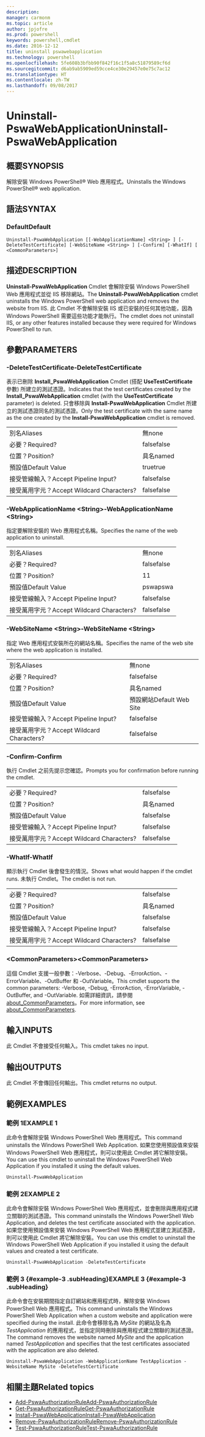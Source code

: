```yaml
---
description: 
manager: carmonm
ms.topic: article
author: jpjofre
ms.prod: powershell
keywords: powershell,cmdlet
ms.date: 2016-12-12
title: uninstall pswawebapplication
ms.technology: powershell
ms.openlocfilehash: 5fe608b3bfbb90f842f16c1f5a8c51879589cf6d
ms.sourcegitcommit: d6ab9ab5909ed59cce4ce30e29457e0e75c7ac12
ms.translationtype: HT
ms.contentlocale: zh-TW
ms.lasthandoff: 09/08/2017
---
```

# <a name="uninstall-pswawebapplication"></a><span data-ttu-id="ad00f-103">Uninstall-PswaWebApplication</span><span class="sxs-lookup"><span data-stu-id="ad00f-103">Uninstall-PswaWebApplication</span></span>

## <a name="synopsis"></a><span data-ttu-id="ad00f-104">概要</span><span class="sxs-lookup"><span data-stu-id="ad00f-104">SYNOPSIS</span></span>

<span data-ttu-id="ad00f-105">解除安裝 Windows PowerShell® Web 應用程式。</span><span class="sxs-lookup"><span data-stu-id="ad00f-105">Uninstalls the Windows PowerShell® web application.</span></span>

## <a name="syntax"></a><span data-ttu-id="ad00f-106">語法</span><span class="sxs-lookup"><span data-stu-id="ad00f-106">SYNTAX</span></span>

### <a name="default"></a><span data-ttu-id="ad00f-107">Default</span><span class="sxs-lookup"><span data-stu-id="ad00f-107">Default</span></span>
```
Uninstall-PswaWebApplication [[-WebApplicationName] <String> ] [-DeleteTestCertificate] [-WebSiteName <String> ] [-Confirm] [-WhatIf] [ <CommonParameters>]
```

## <a name="description"></a><span data-ttu-id="ad00f-108">描述</span><span class="sxs-lookup"><span data-stu-id="ad00f-108">DESCRIPTION</span></span>

<span data-ttu-id="ad00f-109">**Uninstall-PswaWebApplication** Cmdlet 會解除安裝 Windows PowerShell Web 應用程式並從 IIS 移除網站。</span><span class="sxs-lookup"><span data-stu-id="ad00f-109">The **Uninstall-PswaWebApplication** cmdlet uninstalls the Windows PowerShell web application and removes the website from IIS.</span></span> <span data-ttu-id="ad00f-110">此 Cmdlet 不會解除安裝 IIS 或已安裝的任何其他功能，因為 Windows PowerShell 需要這些功能才能執行。</span><span class="sxs-lookup"><span data-stu-id="ad00f-110">The cmdlet does not uninstall IIS, or any other features installed because they were required for Windows PowerShell to run.</span></span>

## <a name="parameters"></a><span data-ttu-id="ad00f-111">參數</span><span class="sxs-lookup"><span data-stu-id="ad00f-111">PARAMETERS</span></span>

### <a name="-deletetestcertificate"></a><span data-ttu-id="ad00f-112">-DeleteTestCertificate</span><span class="sxs-lookup"><span data-stu-id="ad00f-112">-DeleteTestCertificate</span></span>

<span data-ttu-id="ad00f-113">表示已刪除 **Install\_PswaWebApplication** Cmdlet (搭配 **UseTestCertificate** 參數) 所建立的測試憑證。</span><span class="sxs-lookup"><span data-stu-id="ad00f-113">Indicates that the test certificates created by the **Install\_PswaWebApplication** cmdlet (with the **UseTestCertificate** parameter) is deleted.</span></span>
<span data-ttu-id="ad00f-114">只會移除與 **Install-PswaWebApplication** Cmdlet 所建立的測試憑證同名的測試憑證。</span><span class="sxs-lookup"><span data-stu-id="ad00f-114">Only the test certificate with the same name as the one created by the **Install-PswaWebApplication** cmdlet is removed.</span></span>

|||  
|-|-|
| <span data-ttu-id="ad00f-115">別名</span><span class="sxs-lookup"><span data-stu-id="ad00f-115">Aliases</span></span>                              | <span data-ttu-id="ad00f-116">無</span><span class="sxs-lookup"><span data-stu-id="ad00f-116">none</span></span>                                 |
| <span data-ttu-id="ad00f-117">必要？</span><span class="sxs-lookup"><span data-stu-id="ad00f-117">Required?</span></span>                            | <span data-ttu-id="ad00f-118">false</span><span class="sxs-lookup"><span data-stu-id="ad00f-118">false</span></span>                                |
| <span data-ttu-id="ad00f-119">位置？</span><span class="sxs-lookup"><span data-stu-id="ad00f-119">Position?</span></span>                            | <span data-ttu-id="ad00f-120">具名</span><span class="sxs-lookup"><span data-stu-id="ad00f-120">named</span></span>                                |
| <span data-ttu-id="ad00f-121">預設值</span><span class="sxs-lookup"><span data-stu-id="ad00f-121">Default Value</span></span>                        | <span data-ttu-id="ad00f-122">true</span><span class="sxs-lookup"><span data-stu-id="ad00f-122">true</span></span>                                 |
| <span data-ttu-id="ad00f-123">接受管線輸入？</span><span class="sxs-lookup"><span data-stu-id="ad00f-123">Accept Pipeline Input?</span></span>               | <span data-ttu-id="ad00f-124">false</span><span class="sxs-lookup"><span data-stu-id="ad00f-124">false</span></span>                                |
| <span data-ttu-id="ad00f-125">接受萬用字元？</span><span class="sxs-lookup"><span data-stu-id="ad00f-125">Accept Wildcard Characters?</span></span>          | <span data-ttu-id="ad00f-126">false</span><span class="sxs-lookup"><span data-stu-id="ad00f-126">false</span></span>                                |

### <a name="-webapplicationname-ltstringgt"></a><span data-ttu-id="ad00f-127">-WebApplicationName &lt;String&gt;</span><span class="sxs-lookup"><span data-stu-id="ad00f-127">-WebApplicationName &lt;String&gt;</span></span>

<span data-ttu-id="ad00f-128">指定要解除安裝的 Web 應用程式名稱。</span><span class="sxs-lookup"><span data-stu-id="ad00f-128">Specifies the name of the web application to uninstall.</span></span>

|||  
|-|-|
| <span data-ttu-id="ad00f-129">別名</span><span class="sxs-lookup"><span data-stu-id="ad00f-129">Aliases</span></span>                              | <span data-ttu-id="ad00f-130">無</span><span class="sxs-lookup"><span data-stu-id="ad00f-130">none</span></span>                                 |
| <span data-ttu-id="ad00f-131">必要？</span><span class="sxs-lookup"><span data-stu-id="ad00f-131">Required?</span></span>                            | <span data-ttu-id="ad00f-132">false</span><span class="sxs-lookup"><span data-stu-id="ad00f-132">false</span></span>                                |
| <span data-ttu-id="ad00f-133">位置？</span><span class="sxs-lookup"><span data-stu-id="ad00f-133">Position?</span></span>                            | <span data-ttu-id="ad00f-134">1</span><span class="sxs-lookup"><span data-stu-id="ad00f-134">1</span></span>                                    |
| <span data-ttu-id="ad00f-135">預設值</span><span class="sxs-lookup"><span data-stu-id="ad00f-135">Default Value</span></span>                        | <span data-ttu-id="ad00f-136">pswa</span><span class="sxs-lookup"><span data-stu-id="ad00f-136">pswa</span></span>                                 |
| <span data-ttu-id="ad00f-137">接受管線輸入？</span><span class="sxs-lookup"><span data-stu-id="ad00f-137">Accept Pipeline Input?</span></span>               | <span data-ttu-id="ad00f-138">false</span><span class="sxs-lookup"><span data-stu-id="ad00f-138">false</span></span>                                |
| <span data-ttu-id="ad00f-139">接受萬用字元？</span><span class="sxs-lookup"><span data-stu-id="ad00f-139">Accept Wildcard Characters?</span></span>          | <span data-ttu-id="ad00f-140">false</span><span class="sxs-lookup"><span data-stu-id="ad00f-140">false</span></span>                                |

### <a name="-websitename-ltstringgt"></a><span data-ttu-id="ad00f-141">-WebSiteName &lt;String&gt;</span><span class="sxs-lookup"><span data-stu-id="ad00f-141">-WebSiteName &lt;String&gt;</span></span>

<span data-ttu-id="ad00f-142">指定 Web 應用程式安裝所在的網站名稱。</span><span class="sxs-lookup"><span data-stu-id="ad00f-142">Specifies the name of the web site where the web application is installed.</span></span>

|||  
|-|-|
| <span data-ttu-id="ad00f-143">別名</span><span class="sxs-lookup"><span data-stu-id="ad00f-143">Aliases</span></span>                              | <span data-ttu-id="ad00f-144">無</span><span class="sxs-lookup"><span data-stu-id="ad00f-144">none</span></span>                                 |
| <span data-ttu-id="ad00f-145">必要？</span><span class="sxs-lookup"><span data-stu-id="ad00f-145">Required?</span></span>                            | <span data-ttu-id="ad00f-146">false</span><span class="sxs-lookup"><span data-stu-id="ad00f-146">false</span></span>                                |
| <span data-ttu-id="ad00f-147">位置？</span><span class="sxs-lookup"><span data-stu-id="ad00f-147">Position?</span></span>                            | <span data-ttu-id="ad00f-148">具名</span><span class="sxs-lookup"><span data-stu-id="ad00f-148">named</span></span>                                |
| <span data-ttu-id="ad00f-149">預設值</span><span class="sxs-lookup"><span data-stu-id="ad00f-149">Default Value</span></span>                        | <span data-ttu-id="ad00f-150">預設網站</span><span class="sxs-lookup"><span data-stu-id="ad00f-150">Default Web Site</span></span>                     |
| <span data-ttu-id="ad00f-151">接受管線輸入？</span><span class="sxs-lookup"><span data-stu-id="ad00f-151">Accept Pipeline Input?</span></span>               | <span data-ttu-id="ad00f-152">false</span><span class="sxs-lookup"><span data-stu-id="ad00f-152">false</span></span>                                |
| <span data-ttu-id="ad00f-153">接受萬用字元？</span><span class="sxs-lookup"><span data-stu-id="ad00f-153">Accept Wildcard Characters?</span></span>          | <span data-ttu-id="ad00f-154">false</span><span class="sxs-lookup"><span data-stu-id="ad00f-154">false</span></span>                                |

### <a name="-confirm"></a><span data-ttu-id="ad00f-155">-Confirm</span><span class="sxs-lookup"><span data-stu-id="ad00f-155">-Confirm</span></span>

<span data-ttu-id="ad00f-156">執行 Cmdlet 之前先提示您確認。</span><span class="sxs-lookup"><span data-stu-id="ad00f-156">Prompts you for confirmation before running the cmdlet.</span></span>

|||  
|-|-|
| <span data-ttu-id="ad00f-157">必要？</span><span class="sxs-lookup"><span data-stu-id="ad00f-157">Required?</span></span>                            | <span data-ttu-id="ad00f-158">false</span><span class="sxs-lookup"><span data-stu-id="ad00f-158">false</span></span>                                |
| <span data-ttu-id="ad00f-159">位置？</span><span class="sxs-lookup"><span data-stu-id="ad00f-159">Position?</span></span>                            | <span data-ttu-id="ad00f-160">具名</span><span class="sxs-lookup"><span data-stu-id="ad00f-160">named</span></span>                                |
| <span data-ttu-id="ad00f-161">預設值</span><span class="sxs-lookup"><span data-stu-id="ad00f-161">Default Value</span></span>                        | <span data-ttu-id="ad00f-162">false</span><span class="sxs-lookup"><span data-stu-id="ad00f-162">false</span></span>                                |
| <span data-ttu-id="ad00f-163">接受管線輸入？</span><span class="sxs-lookup"><span data-stu-id="ad00f-163">Accept Pipeline Input?</span></span>               | <span data-ttu-id="ad00f-164">false</span><span class="sxs-lookup"><span data-stu-id="ad00f-164">false</span></span>                                |
| <span data-ttu-id="ad00f-165">接受萬用字元？</span><span class="sxs-lookup"><span data-stu-id="ad00f-165">Accept Wildcard Characters?</span></span>          | <span data-ttu-id="ad00f-166">false</span><span class="sxs-lookup"><span data-stu-id="ad00f-166">false</span></span>                                |

### <a name="-whatif"></a><span data-ttu-id="ad00f-167">-WhatIf</span><span class="sxs-lookup"><span data-stu-id="ad00f-167">-WhatIf</span></span>

<span data-ttu-id="ad00f-168">顯示執行 Cmdlet 後會發生的情況。</span><span class="sxs-lookup"><span data-stu-id="ad00f-168">Shows what would happen if the cmdlet runs.</span></span>
<span data-ttu-id="ad00f-169">未執行 Cmdlet。</span><span class="sxs-lookup"><span data-stu-id="ad00f-169">The cmdlet is not run.</span></span>

|||  
|-|-|
| <span data-ttu-id="ad00f-170">必要？</span><span class="sxs-lookup"><span data-stu-id="ad00f-170">Required?</span></span>                            | <span data-ttu-id="ad00f-171">false</span><span class="sxs-lookup"><span data-stu-id="ad00f-171">false</span></span>                                |
| <span data-ttu-id="ad00f-172">位置？</span><span class="sxs-lookup"><span data-stu-id="ad00f-172">Position?</span></span>                            | <span data-ttu-id="ad00f-173">具名</span><span class="sxs-lookup"><span data-stu-id="ad00f-173">named</span></span>                                |
| <span data-ttu-id="ad00f-174">預設值</span><span class="sxs-lookup"><span data-stu-id="ad00f-174">Default Value</span></span>                        | <span data-ttu-id="ad00f-175">false</span><span class="sxs-lookup"><span data-stu-id="ad00f-175">false</span></span>                                |
| <span data-ttu-id="ad00f-176">接受管線輸入？</span><span class="sxs-lookup"><span data-stu-id="ad00f-176">Accept Pipeline Input?</span></span>               | <span data-ttu-id="ad00f-177">false</span><span class="sxs-lookup"><span data-stu-id="ad00f-177">false</span></span>                                |
| <span data-ttu-id="ad00f-178">接受萬用字元？</span><span class="sxs-lookup"><span data-stu-id="ad00f-178">Accept Wildcard Characters?</span></span>          | <span data-ttu-id="ad00f-179">false</span><span class="sxs-lookup"><span data-stu-id="ad00f-179">false</span></span>                                |

### <a name="ltcommonparametersgt"></a><span data-ttu-id="ad00f-180">&lt;CommonParameters&gt;</span><span class="sxs-lookup"><span data-stu-id="ad00f-180">&lt;CommonParameters&gt;</span></span>

<span data-ttu-id="ad00f-181">這個 Cmdlet 支援一般參數：-Verbose、-Debug、-ErrorAction、-ErrorVariable、-OutBuffer 和 -OutVariable。</span><span class="sxs-lookup"><span data-stu-id="ad00f-181">This cmdlet supports the common parameters: -Verbose, -Debug, -ErrorAction, -ErrorVariable, -OutBuffer, and -OutVariable.</span></span>
<span data-ttu-id="ad00f-182">如需詳細資訊，請參閱 [about_CommonParameters](http://go.microsoft.com/fwlink/p/?LinkID=113216)。</span><span class="sxs-lookup"><span data-stu-id="ad00f-182">For more information, see [about_CommonParameters](http://go.microsoft.com/fwlink/p/?LinkID=113216).</span></span>

## <a name="inputs"></a><span data-ttu-id="ad00f-183">輸入</span><span class="sxs-lookup"><span data-stu-id="ad00f-183">INPUTS</span></span>

<span data-ttu-id="ad00f-184">此 Cmdlet 不會接受任何輸入。</span><span class="sxs-lookup"><span data-stu-id="ad00f-184">This cmdlet takes no input.</span></span>

## <a name="outputs"></a><span data-ttu-id="ad00f-185">輸出</span><span class="sxs-lookup"><span data-stu-id="ad00f-185">OUTPUTS</span></span>

<span data-ttu-id="ad00f-186">此 Cmdlet 不會傳回任何輸出。</span><span class="sxs-lookup"><span data-stu-id="ad00f-186">This cmdlet returns no output.</span></span>

## <a name="examples"></a><span data-ttu-id="ad00f-187">範例</span><span class="sxs-lookup"><span data-stu-id="ad00f-187">EXAMPLES</span></span>

### <a name="example-1"></a><span data-ttu-id="ad00f-188">範例 1</span><span class="sxs-lookup"><span data-stu-id="ad00f-188">EXAMPLE 1</span></span>

<span data-ttu-id="ad00f-189">此命令會解除安裝 Windows PowerShell Web 應用程式。</span><span class="sxs-lookup"><span data-stu-id="ad00f-189">This command uninstalls the Windows PowerShell Web Application.</span></span>
<span data-ttu-id="ad00f-190">如果您使用預設值來安裝 Windows PowerShell Web 應用程式，則可以使用此 Cmdlet 將它解除安裝。</span><span class="sxs-lookup"><span data-stu-id="ad00f-190">You can use this cmdlet to uninstall the Windows PowerShell Web Application if you installed it using the default values.</span></span>

```PowerShell
Uninstall-PswaWebApplication
```

### <a name="example-2"></a><span data-ttu-id="ad00f-191">範例 2</span><span class="sxs-lookup"><span data-stu-id="ad00f-191">EXAMPLE 2</span></span>

<span data-ttu-id="ad00f-192">此命令會解除安裝 Windows PowerShell Web 應用程式，並會刪除與應用程式建立關聯的測試憑證。</span><span class="sxs-lookup"><span data-stu-id="ad00f-192">This command uninstalls the Windows PowerShell Web Application, and deletes the test certificate associated with the application.</span></span>
<span data-ttu-id="ad00f-193">如果您使用預設值來安裝 Windows PowerShell Web 應用程式並建立測試憑證，則可以使用此 Cmdlet 將它解除安裝。</span><span class="sxs-lookup"><span data-stu-id="ad00f-193">You can use this cmdlet to uninstall the Windows PowerShell Web Application if you installed it using the default values and created a test certificate.</span></span>

```PowerShell
Uninstall-PswaWebApplication -DeleteTestCertificate
```

### <a name="example-3-example-3-subheading"></a><span data-ttu-id="ad00f-194">範例 3 {#example-3 .subHeading}</span><span class="sxs-lookup"><span data-stu-id="ad00f-194">EXAMPLE 3 {#example-3 .subHeading}</span></span>

<span data-ttu-id="ad00f-195">此命令會在安裝期間指定自訂網站和應用程式時，解除安裝 Windows PowerShell Web 應用程式。</span><span class="sxs-lookup"><span data-stu-id="ad00f-195">This command uninstalls the Windows PowerShell Web Application when a custom website and application were specified during the install.</span></span>
<span data-ttu-id="ad00f-196">此命令會移除名為 *MySite* 的網站及名為 *TestApplication* 的應用程式，並指定同時刪除與應用程式建立關聯的測試憑證。</span><span class="sxs-lookup"><span data-stu-id="ad00f-196">The command removes the website named *MySite* and the application named *TestApplication* and specifies that the test certificates associated with the application are also deleted.</span></span>

```
Uninstall-PswaWebApplication -WebApplicationName TestApplication -WebsiteName MySite -DeleteTestCertificate
```

## <a name="related-topics"></a><span data-ttu-id="ad00f-197">相關主題</span><span class="sxs-lookup"><span data-stu-id="ad00f-197">Related topics</span></span>

- [<span data-ttu-id="ad00f-198">Add-PswaAuthorizationRule</span><span class="sxs-lookup"><span data-stu-id="ad00f-198">Add-PswaAuthorizationRule</span></span>](add-pswaauthorizationrule.md)
- [<span data-ttu-id="ad00f-199">Get-PswaAuthorizationRule</span><span class="sxs-lookup"><span data-stu-id="ad00f-199">Get-PswaAuthorizationRule</span></span>](get-pswaauthorizationrule.md)
- [<span data-ttu-id="ad00f-200">Install-PswaWebApplication</span><span class="sxs-lookup"><span data-stu-id="ad00f-200">Install-PswaWebApplication</span></span>](install-pswawebapplication.md)
- [<span data-ttu-id="ad00f-201">Remove-PswaAuthorizationRule</span><span class="sxs-lookup"><span data-stu-id="ad00f-201">Remove-PswaAuthorizationRule</span></span>](remove-pswaauthorizationrule.md)
- [<span data-ttu-id="ad00f-202">Test-PswaAuthorizationRule</span><span class="sxs-lookup"><span data-stu-id="ad00f-202">Test-PswaAuthorizationRule</span></span>](test-pswaauthorizationrule.md)
